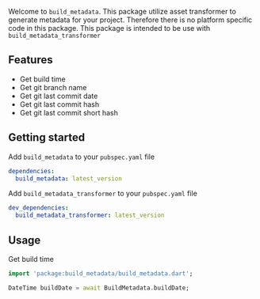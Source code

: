 Welcome to `build_metadata`. This package utilize asset transformer to generate metadata for your project.
Therefore there is no platform specific code in this package.
This package is intended to be use with `build_metadata_transformer`

## Features

- Get build time
- Get git branch name
- Get git last commit date
- Get git last commit hash
- Get git last commit short hash

## Getting started

Add `build_metadata` to your `pubspec.yaml` file

```yaml
dependencies:
  build_metadata: latest_version
```

Add `build_metadata_transformer` to your `pubspec.yaml` file

```yaml
dev_dependencies:
  build_metadata_transformer: latest_version
```

## Usage

Get build time

```dart
import 'package:build_metadata/build_metadata.dart';

DateTime buildDate = await BuildMetadata.buildDate;
```
